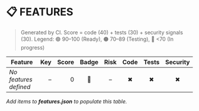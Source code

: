 # 📋 FEATURES

> Generated by CI. Score = code (40) + tests (30) + security signals (30).
Legend: 🟢 90–100 (Ready), 🟠 70–89 (Testing), 🔴 <70 (In progress)

| Feature | Key | Score | Badge | Risk | Code | Tests | Security |
|---|---:|---:|:---:|:---:|:---:|:---:|:---:|
| _No features defined_ | – | 0 | 🔴 | – | ✖ | ✖ | ✖ |

_Add items to **features.json** to populate this table._
